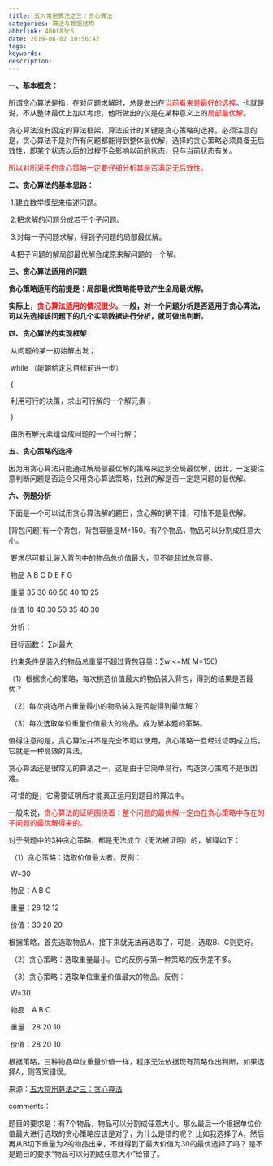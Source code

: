 ```yaml
---
title: 五大常用算法之三：贪心算法
categories: 算法与数据结构
abbrlink: 400f83c6
date: 2019-06-02 10:56:42
tags:
keywords:
description:
---
```


**一、基本概念：**

​      所谓贪心算法是指，在对问题求解时，总是做出在<font color="red">当前看来是最好的选择</font>。也就是说，不从整体最优上加以考虑，他所做出的仅是在某种意义上的<font color="red">局部最优解</font>。

<!-- more -->

​     贪心算法没有固定的算法框架，算法设计的关键是贪心策略的选择。必须注意的是，贪心算法不是对所有问题都能得到整体最优解，选择的贪心策略必须具备无后效性，即某个状态以后的过程不会影响以前的状态，只与当前状态有关。

​    <font color="red">所以对所采用的贪心策略一定要仔细分析其是否满足无后效性。</font>



**二、贪心算法的基本思路：**

​    1.建立数学模型来描述问题。

​    2.把求解的问题分成若干个子问题。

​    3.对每一子问题求解，得到子问题的局部最优解。

​    4.把子问题的解局部最优解合成原来解问题的一个解。



**三、贪心算法适用的问题**

​      **贪心策略适用的前提是：局部最优策略能导致产生全局最优解。**

​    **实际上，<font color="red">贪心算法适用的情况很少。</font>一般，对一个问题分析是否适用于贪心算法，可以先选择该问题下的几个实际数据进行分析，就可做出判断。**

 

**四、贪心算法的实现框架**

​    从问题的某一初始解出发；

​    while （能朝给定总目标前进一步）

​    { 

​          利用可行的决策，求出可行解的一个解元素；

​    }

​    由所有解元素组合成问题的一个可行解；

  

**五、贪心策略的选择**

​     因为用贪心算法只能通过解局部最优解的策略来达到全局最优解，因此，一定要注意判断问题是否适合采用贪心算法策略，找到的解是否一定是问题的最优解。

 

**六、例题分析**

​    下面是一个可以试用贪心算法解的题目，贪心解的确不错，可惜不是最优解。

​    [背包问题]有一个背包，背包容量是M=150。有7个物品，物品可以分割成任意大小。

​    要求尽可能让装入背包中的物品总价值最大，但不能超过总容量。

​    物品 A B C D E F G

​    重量 35 30 60 50 40 10 25

​    价值 10 40 30 50 35 40 30

​    分析：

​    目标函数： ∑pi最大

​    约束条件是装入的物品总重量不超过背包容量：∑wi<=M( M=150)

​    （1）根据贪心的策略，每次挑选价值最大的物品装入背包，得到的结果是否最优？

​    （2）每次挑选所占重量最小的物品装入是否能得到最优解？

​    （3）每次选取单位重量价值最大的物品，成为解本题的策略。

​    值得注意的是，贪心算法并不是完全不可以使用，贪心策略一旦经过证明成立后，它就是一种高效的算法。

​    贪心算法还是很常见的算法之一，这是由于它简单易行，构造贪心策略不是很困难。

​    可惜的是，它需要证明后才能真正运用到题目的算法中。

​    一般来说，<font color="red">贪心算法的证明围绕着：整个问题的最优解一定由在贪心策略中存在的子问题的最优解得来的。</font>

​    对于例题中的3种贪心策略，都是无法成立（无法被证明）的，解释如下：

​    （1）贪心策略：选取价值最大者。反例：

​    W=30

​    物品：A B C

​    重量：28 12 12

​    价值：30 20 20

​    根据策略，首先选取物品A，接下来就无法再选取了，可是，选取B、C则更好。

​    （2）贪心策略：选取重量最小。它的反例与第一种策略的反例差不多。

​    （3）贪心策略：选取单位重量价值最大的物品。反例：

​    W=30

​    物品：A B C

​    重量：28 20 10

​    价值：28 20 10

​    根据策略，三种物品单位重量价值一样，程序无法依据现有策略作出判断，如果选择A，则答案错误。

来源：[五大常用算法之三：贪心算法](https://www.cnblogs.com/steven_oyj/archive/2010/05/22/1741375.html)

comments：

题目的要求是：有7个物品，物品可以分割成任意大小。那么最后一个根据单位价值最大进行选取的贪心策略应该是对了，为什么是错的呢？ 比如我选择了A，然后再从B切下重量为2的物品出来，不就得到了最大价值为30的最优选择了吗？ 是不是题目的要求“物品可以分割成任意大小”给错了。